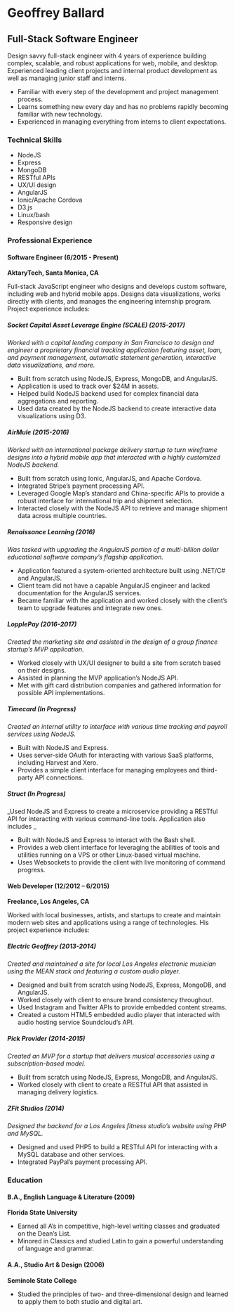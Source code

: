 # Geoffrey Ballard

## Full-Stack Software Engineer

Design savvy full-stack engineer with 4 years of experience building complex, scalable, and robust applications for web, mobile, and desktop. Experienced leading client projects and internal product development as well as managing junior staff and interns.

- Familiar with every step of the development and project management process.
- Learns something new every day and has no problems rapidly becoming familiar with new technology.
- Experienced in managing everything from interns to client expectations.

### Technical Skills

- NodeJS
- Express
- MongoDB
- RESTful APIs
- UX/UI design
- AngularJS
- Ionic/Apache Cordova
- D3.js
- Linux/bash
- Responsive design

### Professional Experience

#### Software Engineer (6/2015 - Present)

**AktaryTech, Santa Monica, CA**

Full-stack JavaScript engineer who designs and develops custom software, including web and hybrid mobile apps. Designs data visualizations, works directly with clients, and manages the engineering internship program. Project experience includes:

##### Socket Capital Asset Leverage Engine (SCALE) (2015-2017)

_Worked with a capital lending company in San Francisco to design and engineer a proprietary financial tracking application featuring asset, loan, and payment management, automatic statement generation, interactive data visualizations, and more._

- Built from scratch using NodeJS, Express, MongoDB, and AngularJS.
- Application is used to track over $24M in assets.
- Helped build NodeJS backend used for complex financial data aggregations and reporting.
- Used data created by the NodeJS backend to create interactive data visualizations using D3.

##### AirMule (2015-2016)

_Worked with an international package delivery startup to turn wireframe designs into a hybrid mobile app that interacted with a highly customized NodeJS backend._

- Built from scratch using Ionic, AngularJS, and Apache Cordova.
- Integrated Stripe’s payment processing API.
- Leveraged Google Map’s standard and China-specific APIs to provide a robust interface for international trip and shipment selection.
- Interacted closely with the NodeJS API to retrieve and manage shipment data across multiple countries.

##### Renaissance Learning (2016)

_Was tasked with upgrading the AngularJS portion of a multi-billion dollar educational software company’s flagship application._

- Application featured a system-oriented architecture built using .NET/C# and AngularJS.
- Client team did not have a capable AngularJS engineer and lacked documentation for the AngularJS services.
- Became familiar with the application and worked closely with the client’s team to upgrade features and integrate new ones.

##### LopplePay (2016-2017)

_Created the marketing site and assisted in the design of a group finance startup’s MVP application._

- Worked closely with UX/UI designer to build a site from scratch based on their designs.
- Assisted in planning the MVP application’s NodeJS API.
- Met with gift card distribution companies and gathered information for possible API implementations.

##### Timecard (In Progress)

_Created an internal utility to interface with various time tracking and payroll services using NodeJS._

- Built with NodeJS and Express.
- Uses server-side OAuth for interacting with various SaaS platforms, including Harvest and Xero.
- Provides a simple client interface for managing employees and third-party API connections.

##### Struct (In Progress)

_Used NodeJS and Express to create a microservice providing a RESTful API for interacting with various command-line tools. Application also includes _

- Built with NodeJS and Express to interact with the Bash shell.
- Provides a web client interface for leveraging the abilities of tools and utilities running on a VPS or other Linux-based virtual machine.
- Uses Websockets to provide the client with live monitoring of command progress.

#### Web Developer (12/2012 – 6/2015)

**Freelance, Los Angeles, CA**

Worked with local businesses, artists, and startups to create and maintain modern web sites and applications using a range of technologies. His project experience includes:

##### Electric Geoffrey (2013-2014)

_Created and maintained a site for local Los Angeles electronic musician using the MEAN stack and featuring a custom audio player._

- Designed and built from scratch using NodeJS, Express, MongoDB, and AngularJS.
- Worked closely with client to ensure brand consistency throughout.
- Used Instagram and Twitter APIs to provide embedded content streams.
- Created a custom HTML5 embedded audio player that interacted with audio hosting service Soundcloud’s API.

##### Pick Provider (2014-2015)

_Created an MVP for a startup that delivers musical accessories using a subscription-based model._

- Built from scratch using NodeJS, Express, MongoDB, and AngularJS.
- Worked closely with client to create a RESTful API that assisted in managing delivery logistics.

##### ZFit Studios (2014)

_Designed the backend for a Los Angeles fitness studio’s website using PHP and MySQL._

- Designed and used PHP5 to build a RESTful API for interacting with a MySQL database and other services.
- Integrated PayPal’s payment processing API.

### Education

#### B.A., English Language & Literature (2009)

**Florida State University**

- Earned all A’s in competitive, high-level writing classes and graduated on the Dean’s List. 
- Minored in Classics and studied Latin to gain a powerful understanding of language and grammar.

#### A.A., Studio Art & Design (2006)

**Seminole State College**

- Studied the principles of two- and three-dimensional design and learned to apply them to both studio and digital art.